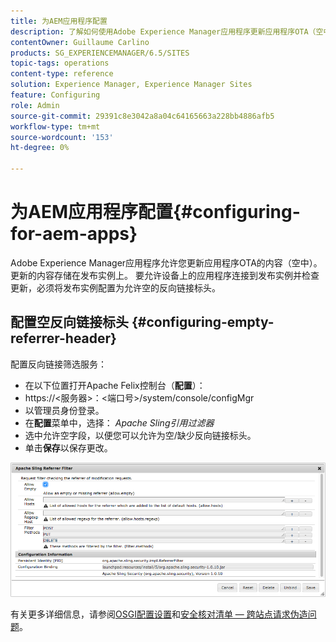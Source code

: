 ```yaml
---
title: 为AEM应用程序配置
description: 了解如何使用Adobe Experience Manager应用程序更新应用程序OTA（空中）的内容。
contentOwner: Guillaume Carlino
products: SG_EXPERIENCEMANAGER/6.5/SITES
topic-tags: operations
content-type: reference
solution: Experience Manager, Experience Manager Sites
feature: Configuring
role: Admin
source-git-commit: 29391c8e3042a8a04c64165663a228bb4886afb5
workflow-type: tm+mt
source-wordcount: '153'
ht-degree: 0%

---
```


# 为AEM应用程序配置{#configuring-for-aem-apps}

Adobe Experience Manager应用程序允许您更新应用程序OTA的内容（空中）。 更新的内容存储在发布实例上。 要允许设备上的应用程序连接到发布实例并检查更新，必须将发布实例配置为允许空的反向链接标头。

## 配置空反向链接标头 {#configuring-empty-referrer-header}

配置反向链接筛选服务：

* 在以下位置打开Apache Felix控制台（**配置**）：
* https://&lt;服务器>：&lt;端口号>/system/console/configMgr
* 以管理员身份登录。
* 在&#x200B;**配置**&#x200B;菜单中，选择： *Apache Sling引用过滤器*
* 选中允许空字段，以便您可以允许为空/缺少反向链接标头。
* 单击&#x200B;**保存**&#x200B;以保存更改。

![chlimage_1-58](assets/chlimage_1-58a.png)

有关更多详细信息，请参阅[OSGI配置设置](/help/sites-deploying/osgi-configuration-settings.md)和[安全核对清单 — 跨站点请求伪造问题](/help/sites-administering/security-checklist.md#protect-against-cross-site-request-forgery)。
